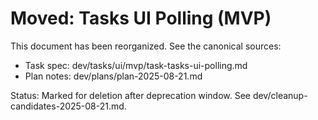 # Moved: Tasks UI Polling (MVP)

This document has been reorganized. See the canonical sources:
- Task spec: dev/tasks/ui/mvp/task-tasks-ui-polling.md
- Plan notes: dev/plans/plan-2025-08-21.md

Status: Marked for deletion after deprecation window. See dev/cleanup-candidates-2025-08-21.md.
